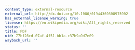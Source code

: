 ```yaml
---
content_type: external-resource
external_url: http://dx.doi.org/10.1080/01944369308975902
has_external_license_warning: true
license: https://en.wikipedia.org/wiki/All_rights_reserved
status: ''
title: PDF
uid: 77bf28cd-07af-4f51-bb1a-c37b9a9d7e09
wayback_url: ''
---
```

